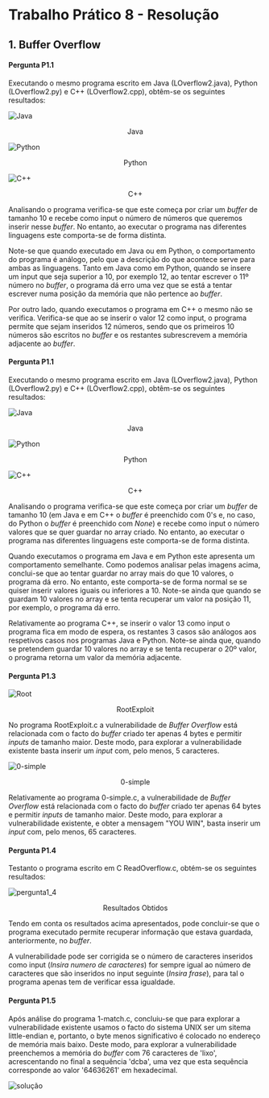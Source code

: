 # Trabalho Prático 8 - Resolução

## 1. Buffer Overflow

#### Pergunta P1.1

Executando o mesmo programa escrito em Java (LOverflow2.java), Python (LOverflow2.py) e C++ (LOverflow2.cpp), obtêm-se os seguintes resultados:

![Java](https://github.com/uminho-miei-engseg-18-19/Grupo1/blob/master/TP8/P1_1/javaP1.png)

<p align="center">
  Java
</p>

![Python](https://github.com/uminho-miei-engseg-18-19/Grupo1/blob/master/TP8/P1_1/pythonP1.png)

<p align="center">
  Python
</p>


![C++](https://github.com/uminho-miei-engseg-18-19/Grupo1/blob/master/TP8/P1_1/cP1.png)

<p align="center">
  C++
</p>

Analisando o programa verifica-se que este começa por criar um *buffer* de tamanho 10 e recebe como input o número de números que queremos inserir nesse *buffer*. No entanto, ao executar o programa nas diferentes linguagens este comporta-se de forma distinta.

Note-se que quando executado em Java ou em Python, o comportamento do programa é análogo, pelo que a descrição do que acontece serve para ambas as linguagens. Tanto em Java como em Python, quando se insere um input que seja superior a 10, por exemplo 12, ao tentar escrever o 11º número no *buffer*, o programa dá erro uma vez que se está a tentar escrever numa posição da memória que não pertence ao *buffer*.

Por outro lado, quando executamos o programa em C++ o mesmo não se verifica. Verifica-se que ao se inserir o valor 12 como input, o programa permite que sejam inseridos 12 números, sendo que os primeiros 10 números são escritos no *buffer* e os restantes subrescrevem a memória adjacente ao *buffer*.

#### Pergunta P1.1

Executando o mesmo programa escrito em Java (LOverflow2.java), Python (LOverflow2.py) e C++ (LOverflow2.cpp), obtêm-se os seguintes resultados:

![Java](https://github.com/uminho-miei-engseg-18-19/Grupo1/blob/master/TP8/P1_2/javaP1.png)

<p align="center">
  Java
</p>

![Python](https://github.com/uminho-miei-engseg-18-19/Grupo1/blob/master/TP8/P1_2/PythonP1.png)

<p align="center">
  Python
</p>


![C++](https://github.com/uminho-miei-engseg-18-19/Grupo1/blob/master/TP8/P1_2/cP1.png)

<p align="center">
  C++
</p>


Analisando o programa verifica-se que este começa por criar um *buffer* de tamanho 10 (em Java e em C++ o *buffer* é preenchido com 0's e, no caso, do Python o *buffer* é preenchido com *None*) e recebe como input o número valores que se quer guardar no array criado. No entanto, ao executar o programa nas diferentes linguagens este comporta-se de forma distinta.

Quando executamos o programa em Java e em Python este apresenta um comportamento semelhante. Como podemos analisar pelas imagens acima, conclui-se que ao tentar guardar no array mais do que 10 valores, o programa dá erro. No entanto, este comporta-se de forma normal se se quiser inserir valores iguais ou inferiores a 10. Note-se ainda que quando se guardam 10 valores no array e se tenta recuperar um valor na posição 11, por exemplo, o programa dá erro.

Relativamente ao programa C++, se inserir o valor 13 como input o programa fica em modo de espera, os restantes 3 casos são análogos aos respetivos casos nos programas Java e Python. Note-se ainda que, quando se pretendem guardar 10 valores no array e se tenta recuperar o 20º valor, o programa retorna um valor da memória adjacente.


#### Pergunta P1.3

![Root](https://github.com/uminho-miei-engseg-18-19/Grupo1/blob/master/TP8/P1_3/Root.png)

<p align="center">
  RootExploit
</p>

No programa RootExploit.c a vulnerabilidade de *Buffer Overflow* está relacionada com o facto do *buffer* criado ter apenas 4 bytes e permitir *inputs* de tamanho maior. Deste modo, para explorar a vulnerabilidade existente basta inserir um *input* com, pelo menos, 5 caracteres.

![0-simple](https://github.com/uminho-miei-engseg-18-19/Grupo1/blob/master/TP8/P1_3/0-simple.png)

<p align="center">
  0-simple
</p>

Relativamente ao programa 0-simple.c, a vulnerabilidade de *Buffer Overflow* está relacionada com o facto do *buffer* criado ter apenas 64 bytes e permitir *inputs* de tamanho maior. Deste modo, para explorar a vulnerabilidade existente, e obter a mensagem "YOU WIN", basta inserir um *input* com, pelo menos, 65 caracteres.


#### Pergunta P1.4

Testanto o programa escrito em C ReadOverflow.c, obtém-se os seguintes resultados:

![pergunta1_4](https://github.com/uminho-miei-engseg-18-19/Grupo1/blob/master/TP8/P1_4.png)

<p align="center">
  Resultados Obtidos
</p>

Tendo em conta os resultados acima apresentados, pode concluir-se que o programa executado permite recuperar informação que estava guardada, anteriormente, no *buffer*.

A vulnerabilidade pode ser corrigida se o número de caracteres inseridos como input (*Insira numero de caracteres*) for sempre igual ao número de caracteres que são inseridos no input seguinte (*Insira frase*), para tal o programa apenas tem de verificar essa igualdade.


#### Pergunta P1.5

Após análise do programa 1-match.c, concluiu-se que para explorar a vulnerabilidade existente usamos o facto do sistema UNIX ser um sitema little-endian e, portanto, o byte menos significativo é colocado no endereço de memória mais baixo. Deste modo, para explorar a vulnerabilidade preenchemos a memória do *buffer* com 76 caracteres de 'lixo', acrescentando no final a sequência 'dcba', uma vez que esta sequência corresponde ao valor '64636261' em hexadecimal.

![solução](https://github.com/uminho-miei-engseg-18-19/Grupo1/blob/master/TP8/P1_5.png)
